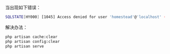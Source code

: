 当出现如下错误：
``` bash
SQLSTATE[HY000] [1045] Access denied for user 'homestead'@'localhost' (using password: YES) 
```
解决办法：
``` bash
php artisan cache:clear
php artisan config:clear
php artisan serve
```